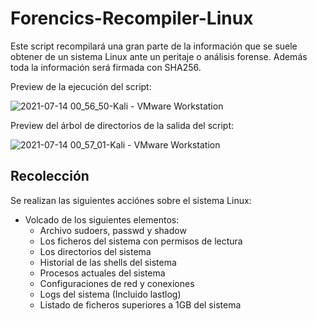 # Forencics-Recompiler-Linux
Este script recompilará una gran parte de la información que se suele obtener de un sistema Linux ante un peritaje o análisis forense. Además toda la información será firmada con SHA256.

Preview de la ejecución del script:

![2021-07-14 00_56_50-Kali - VMware Workstation](https://user-images.githubusercontent.com/67438760/125535646-f30bb694-a43b-4bc6-8de6-58c8def24c09.png)

Preview del árbol de directorios de la salida del script:

![2021-07-14 00_57_01-Kali - VMware Workstation](https://user-images.githubusercontent.com/67438760/125535652-0af64b5a-282e-4b73-8616-a28178339432.png)


## Recolección

Se realizan las siguientes acciónes sobre el sistema Linux:

- Volcado de los siguientes elementos:
  - Archivo sudoers, passwd y shadow
  - Los ficheros del sistema con permisos de lectura
  - Los directorios del sistema
  - Historial de las shells del sistema
  - Procesos actuales del sistema
  - Configuraciones de red y conexiones
  - Logs del sistema (Incluido lastlog)
  - Listado de ficheros superiores a 1GB del sistema
